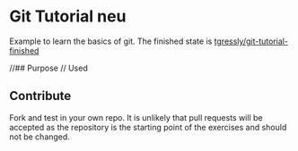 # Git Tutorial neu
Example to learn the basics of git.
The finished state is [tgressly/git-tutorial-finished](https://github.com/tgressly/git-tutorial-finished "GitHub - tgressly/git-tutorial-finished: Finished state of tgressly/git-tutorial-start")

//## Purpose
// Used


## Contribute
Fork and test in your own repo.
It is unlikely that pull requests will be accepted as the repository is the starting point of the exercises and should not be changed.
